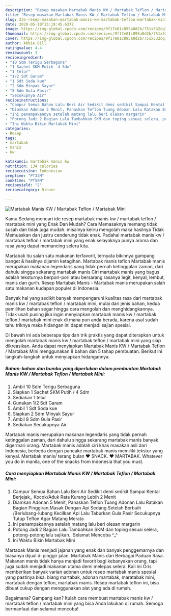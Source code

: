 ```yaml
---
description: "Resep masakan Martabak Manis KW / Martabak Teflon / Martabak Mini | Cara Buat Martabak Manis KW / Martabak Teflon / Martabak Mini Yang Paling Enak"
title: "Resep masakan Martabak Manis KW / Martabak Teflon / Martabak Mini | Cara Buat Martabak Manis KW / Martabak Teflon / Martabak Mini Yang Paling Enak"
slug: 235-resep-masakan-martabak-manis-kw-martabak-teflon-martabak-mini-cara-buat-martabak-manis-kw-martabak-teflon-martabak-mini-yang-paling-enak
date: 2020-05-10T15:19:45.637Z
image: https://img-global.cpcdn.com/recipes/9f17e01c895a0d2b/751x532cq70/martabak-manis-kw-martabak-teflon-martabak-mini-foto-resep-utama.jpg
thumbnail: https://img-global.cpcdn.com/recipes/9f17e01c895a0d2b/751x532cq70/martabak-manis-kw-martabak-teflon-martabak-mini-foto-resep-utama.jpg
cover: https://img-global.cpcdn.com/recipes/9f17e01c895a0d2b/751x532cq70/martabak-manis-kw-martabak-teflon-martabak-mini-foto-resep-utama.jpg
author: Abbie Gill
ratingvalue: 4.4
reviewcount: 3
recipeingredient:
- "10 Sdm Terigu Serbaguna"
- "1 Sachet SKM Putih  4 Sdm"
- "1 telur"
- "1/2 Sdt Garam"
- "1 Sdt Soda kue"
- "2 Sdm Minyak Sayur"
- "8 Sdm Gula Pasir"
- "Secukupnya Air"
recipeinstructions:
- "Campur Semua Bahan Lalu Beri Air Sedikit demi sedikit Sampai Kental Berjejak,, Kocok/Aduk Rata Kurang Lebih 2 Menit"
- "Diamkan Adonan 5 Menit, Panaskan Teflon Tuang Adonan Lalu Ratakan Bagian Pinggiran,Masak Dengan Api Sedang Setelah Berbuih /Berlubang-lubang Kecilkan Api Lalu Taburkan Gula Pasir Secukupnya Tutup Teflon Agar Matang Merata"
- "Ini penampakannya setelah matang lalu beri olesan margarin"
- "Potong Jadi 2 Bagian Lalu Tambahkan SKM dan toping sesuai selera, potong-potong lalu sajikan.. Selamat Mencoba ^_^"
- "Ini Waktu Bikin Martabak Mini"
categories:
- Resep
tags:
- martabak
- manis
- kw

katakunci: martabak manis kw 
nutrition: 134 calories
recipecuisine: Indonesian
preptime: "PT32M"
cooktime: "PT58M"
recipeyield: "2"
recipecategory: Dinner

---
```



![Martabak Manis KW / Martabak Teflon / Martabak Mini](https://img-global.cpcdn.com/recipes/9f17e01c895a0d2b/751x532cq70/martabak-manis-kw-martabak-teflon-martabak-mini-foto-resep-utama.jpg)

Kamu Sedang mencari ide resep martabak manis kw / martabak teflon / martabak mini yang Enak Dan Mudah? Cara Memasaknya memang tidak susah dan tidak juga mudah. misalnya keliru mengolah maka hasilnya Tidak Memuaskan dan justru cenderung tidak enak. Padahal martabak manis kw / martabak teflon / martabak mini yang enak selayaknya punya aroma dan rasa yang dapat memancing selera kita.

Martabak itu salah satu makanan terfavorit, ternyata bikinnya gampang banget &amp; hasilnya dijamin ketagihan. Martabak manis teflon Martabak manis merupakan makanan legendaris yang tidak pernah ketinggalan zaman, dari dahulu singga sekarang martabak manis Ciri martabak manis yang bagus adalah teksturnya berpori-pori atau bersarang rasanya legit, kenyal, lembut, manis dan gurih. Resep Martabak Manis - Martabak manis merupakan salah satu makanan kudapan populer di Indonesia.

Banyak hal yang sedikit banyak mempengaruhi kualitas rasa dari martabak manis kw / martabak teflon / martabak mini, mulai dari jenis bahan, kedua pemilihan bahan segar hingga cara mengolah dan menghidangkannya. Tidak usah pusing jika ingin menyiapkan martabak manis kw / martabak teflon / martabak mini enak di mana pun anda berada, karena asal sudah tahu triknya maka hidangan ini dapat menjadi sajian spesial.


Di bawah ini ada beberapa tips dan trik praktis yang dapat diterapkan untuk mengolah martabak manis kw / martabak teflon / martabak mini yang siap dikreasikan. Anda dapat menyiapkan Martabak Manis KW / Martabak Teflon / Martabak Mini menggunakan 8 bahan dan 5 tahap pembuatan. Berikut ini langkah-langkah untuk menyiapkan hidangannya.

<!--inarticleads1-->

##### Bahan-bahan dan bumbu yang diperlukan dalam pembuatan Martabak Manis KW / Martabak Teflon / Martabak Mini:

1. Ambil 10 Sdm Terigu Serbaguna
1. Siapkan 1 Sachet SKM Putih / 4 Sdm
1. Sediakan 1 telur
1. Gunakan 1/2 Sdt Garam
1. Ambil 1 Sdt Soda kue
1. Siapkan 2 Sdm Minyak Sayur
1. Ambil 8 Sdm Gula Pasir
1. Sediakan Secukupnya Air


Martabak manis merupakan makanan legendaris yang tidak pernah ketinggalan zaman, dari dahulu singga sekarang martabak manis banyak digermari orang. Martabak manis adalah ciri khas masakan asli dari Indonesia, berbeda dengan pancake martabak manis memiliki tekstur yang kenyal. Martabak manis/ terang bulan ♥ SNACK. ♥ MARTABAK. Whatever you do in manila, one of the snacks from indonesia that you must. 

<!--inarticleads2-->

##### Cara menyiapkan Martabak Manis KW / Martabak Teflon / Martabak Mini:

1. Campur Semua Bahan Lalu Beri Air Sedikit demi sedikit Sampai Kental Berjejak,, Kocok/Aduk Rata Kurang Lebih 2 Menit
1. Diamkan Adonan 5 Menit, Panaskan Teflon Tuang Adonan Lalu Ratakan Bagian Pinggiran,Masak Dengan Api Sedang Setelah Berbuih /Berlubang-lubang Kecilkan Api Lalu Taburkan Gula Pasir Secukupnya Tutup Teflon Agar Matang Merata
1. Ini penampakannya setelah matang lalu beri olesan margarin
1. Potong Jadi 2 Bagian Lalu Tambahkan SKM dan toping sesuai selera, potong-potong lalu sajikan.. Selamat Mencoba ^_^
1. Ini Waktu Bikin Martabak Mini


Martabak Manis menjadi jajanan yang enak dan banyak penggemarnya dan biasanya dijual di pinggir jalan. Martabak Manis dari Berbagai Paduan Rasa. Makanan manis tidak hanya menjadi favorit bagi kebanyakan orang, tapi juga sudah menjadi makanan utama demi melepas selera. Kali ini Oris memberikan banyak varian adonan untuk resep martabak manis spesial yang pastinya bisa. biang martabak, adonan martabak, maratabak mini, martabak dengan teflon, martabak manis. Resep martabak teflon ini, bisa dibuat cukup dengan menggunakan alat yang ada di rumah. 

Bagaimana? Gampang kan? Itulah cara membuat martabak manis kw / martabak teflon / martabak mini yang bisa Anda lakukan di rumah. Semoga bermanfaat dan selamat mencoba!

